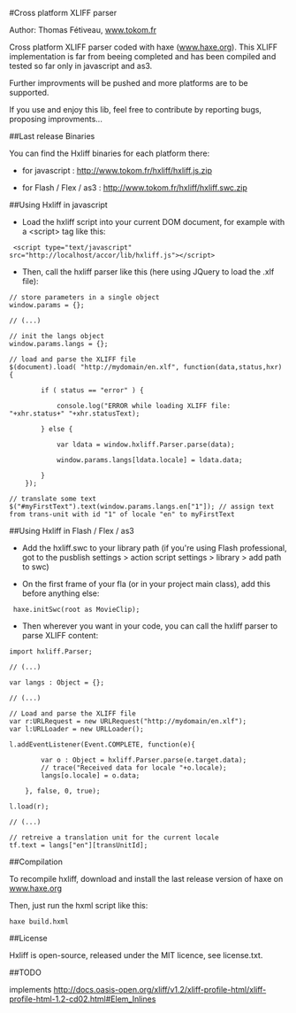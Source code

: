 #Cross platform XLIFF parser

Author: Thomas Fétiveau, www.tokom.fr

Cross platform XLIFF parser coded with haxe (www.haxe.org). This XLIFF implementation is far from beeing completed and has been compiled and tested so far only in javascript and as3.

Further improvments will be pushed and more platforms are to be supported.

If you use and enjoy this lib, feel free to contribute by reporting bugs, proposing improvments...

##Last release Binaries

You can find the Hxliff binaries for each platform there:

 - for javascript : http://www.tokom.fr/hxliff/hxliff.js.zip

 - for Flash / Flex / as3 : http://www.tokom.fr/hxliff/hxliff.swc.zip

##Using Hxliff in javascript

 - Load the hxliff script into your current DOM document, for example with a &lt;script&gt; tag like this:

```
 <script type="text/javascript" src="http://localhost/accor/lib/hxliff.js"></script>
```

 - Then, call the hxliff parser like this (here using JQuery to load the .xlf file):

```
// store parameters in a single object
window.params = {};

// (...)

// init the langs object
window.params.langs = {};

// load and parse the XLIFF file
$(document).load( "http://mydomain/en.xlf", function(data,status,hxr) {

		if ( status == "error" ) {

			console.log("ERROR while loading XLIFF file: "+xhr.status+" "+xhr.statusText);

		} else {

			var ldata = window.hxliff.Parser.parse(data);

			window.params.langs[ldata.locale] = ldata.data;

		}
	});

// translate some text
$("#myFirstText").text(window.params.langs.en["1"]); // assign text from trans-unit with id "1" of locale "en" to myFirstText
```

##Using Hxliff in Flash / Flex / as3

 - Add the hxliff.swc to your library path (if you're using Flash professional, got to the pusblish settings > action script settings > library > add path to swc)

 - On the first frame of your fla (or in your project main class), add this before anything else:

```
 haxe.initSwc(root as MovieClip);
```

 - Then wherever you want in your code, you can call the hxliff parser to parse XLIFF content:

```
import hxliff.Parser;

// (...) 

var langs : Object = {};

// (...)

// Load and parse the XLIFF file
var r:URLRequest = new URLRequest("http://mydomain/en.xlf");
var l:URLLoader = new URLLoader();

l.addEventListener(Event.COMPLETE, function(e){

		var o : Object = hxliff.Parser.parse(e.target.data);
		// trace("Received data for locale "+o.locale);
		langs[o.locale] = o.data;
	
	}, false, 0, true);

l.load(r);

// (...)

// retreive a translation unit for the current locale
tf.text = langs["en"][transUnitId];
```

##Compilation

To recompile hxliff, download and install the last release version of haxe on www.haxe.org

Then, just run the hxml script like this:

```
haxe build.hxml
```

##License

Hxliff is open-source, released under the MIT licence, see license.txt.

##TODO

implements http://docs.oasis-open.org/xliff/v1.2/xliff-profile-html/xliff-profile-html-1.2-cd02.html#Elem_Inlines
